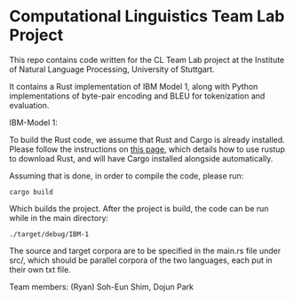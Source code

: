 # Computational Linguistics Team Lab Project
This repo contains code written for the CL Team Lab project at the Institute of Natural Language Processing, University of Stuttgart.

It contains a Rust implementation of IBM Model 1, along with Python implementations of byte-pair encoding and BLEU for tokenization and evaluation.

IBM-Model 1:

To build the Rust code, we assume that Rust and Cargo is already installed. Please follow the instructions on [this page](https://www.rust-lang.org/tools/install), which details how to use rustup to download Rust, and will have Cargo installed alongside automatically.

Assuming that is done, in order to compile the code, please run:

```
cargo build
```

Which builds the project. After the project is build, the code can be run while in the main directory:

```
./target/debug/IBM-1
```

The source and target corpora are to be specified in the main.rs file under src/, which should be parallel corpora of the two languages, each put in their own txt file.

Team members: (Ryan) Soh-Eun Shim, Dojun Park